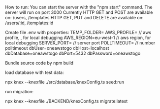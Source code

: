 How to run:
You can start the server with the "npm start" command.
The server will run on port 3000
Currently HTTP GET and POST are available on: /users, /templates
HTTP GET, PUT and DELETE are available on: /users/:id, /templates:id

Create file .env with properties:
TEMP_FOLDER=
AWS_PROFILE= // aws profile, , for local debugging
AWS_REGION=eu-west-1 // aws region, for local debugging
SERVER_PORT= // server port
POLLTIMEOUT= // number polltimeout
dbUser=oneawstogo
dbHost=localhost
dbDatabase=oneawstogo
dbPort=5432
dbPassword=oneawstogo

Bundle source code by npm build

load database with test data:

npx knex --knexfile ./src/database/knexConfig.ts seed:run


run migration:

npx knex --knexfile ./BACKEND/knexConfig.ts migrate:latest
